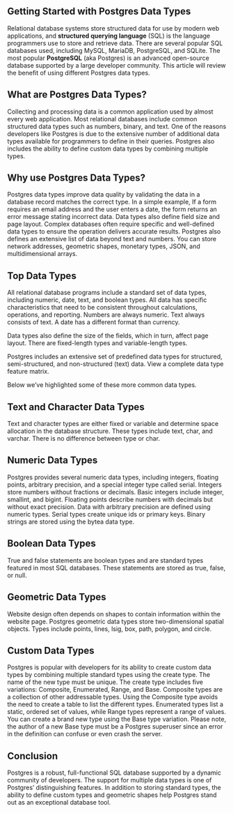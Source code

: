 ## Getting Started with Postgres Data Types
Relational database systems store structured data for use by modern web applications, and **structured querying language** (SQL) is the language programmers use to store and retrieve data. There are several popular SQL databases used, including MySQL, MariaDB, PostgreSQL, and SQLite. The most popular **PostgreSQL** (aka Postgres) is an advanced open-source database supported by a large developer community. This article will review the benefit of using different Postgres data types.

## What are Postgres Data Types?
Collecting and processing data is a common application used by almost every web application. Most relational databases include common structured data types such as numbers, binary, and text. One of the reasons developers like Postgres is due to the extensive number of additional data types available for programmers to define in their queries. Postgres also includes the ability to define custom data types by combining multiple types.

## Why use Postgres Data Types?
Postgres data types improve data quality by validating the data in a database record matches the correct type. In a simple example, If a form requires an email address and the user enters a date, the form returns an error message stating incorrect data. Data types also define field size and page layout. Complex databases often require specific and well-defined data types to ensure the operation delivers accurate results. Postgres also defines an extensive list of data beyond text and numbers. You can store network addresses, geometric shapes, monetary types, JSON, and multidimensional arrays.

## Top Data Types
All relational database programs include a standard set of data types, including numeric, date, text, and boolean types. All data has specific characteristics that need to be consistent throughout calculations, operations, and reporting. Numbers are always numeric. Text always consists of text. A date has a different format than currency.

Data types also define the size of the fields, which in turn, affect page layout. There are fixed-length types and variable-length types.

Postgres includes an extensive set of predefined data types for structured, semi-structured, and non-structured (text) data. View a complete data type feature matrix.

Below we’ve highlighted some of these more common data types.

## Text and Character Data Types
Text and character types are either fixed or variable and determine space allocation in the database structure. These types include text, char, and varchar. There is no difference between type or char.

## Numeric Data Types
Postgres provides several numeric data types, including integers, floating points, arbitrary precision, and a special integer type called serial. Integers store numbers without fractions or decimals. Basic integers include integer, smallint, and bigint. Floating points describe numbers with decimals but without exact precision. Data with arbitrary precision are defined using numeric types. Serial types create unique ids or primary keys. Binary strings are stored using the bytea data type.

## Boolean Data Types
True and false statements are boolean types and are standard types featured in most SQL databases. These statements are stored as true, false, or null.

## Geometric Data Types
Website design often depends on shapes to contain information within the website page. Postgres geometric data types store two-dimensional spatial objects. Types include points, lines, lsig, box, path, polygon, and circle.

## Custom Data Types
Postgres is popular with developers for its ability to create custom data types by combining multiple standard types using the create type. The name of the new type must be unique. The create type includes five variations: Composite, Enumerated, Range, and Base. Composite types are a collection of other addressable types. Using the Composite type avoids the need to create a table to list the different types. Enumerated types list a static, ordered set of values, while Range types represent a range of values. You can create a brand new type using the Base type variation. Please note, the author of a new Base type must be a Postgres superuser since an error in the definition can confuse or even crash the server.

## Conclusion
Postgres is a robust, full-functional SQL database supported by a dynamic community of developers. The support for multiple data types is one of Postgres’ distinguishing features. In addition to storing standard types, the ability to define custom types and geometric shapes help Postgres stand out as an exceptional database tool.
